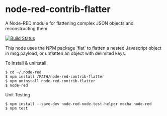# node-red-contrib-flatter
A Node-RED module for flattening complex JSON objects and reconstructing them

[![Build Status](https://github.com/SenorGrande/node-red-contrib-flatter/workflows/ci/badge.svg?branch=master&event=push)](https://github.com/SenorGrande/node-red-contrib-flatter/actions)

This node uses the NPM package 'flat' to flatten a nested Javascript object in msg.payload,
or unflatten an object with delimited keys.

To install & uninstall 
```
$ cd ~/.node-red  
$ npm install /PATH/node-red-contrib-flatter  
$ npm uninstall node-red-contrib-flatter
$ node-red
```  

Unit Testing  
```
$ npm install --save-dev node-red-node-test-helper mocha node-red  
$ npm test
```  
